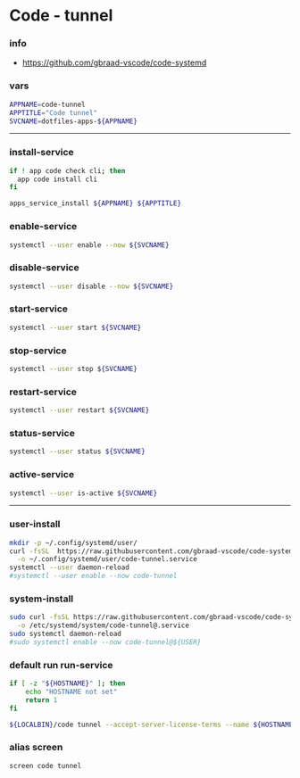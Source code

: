 # Code - tunnel

### info

  - https://github.com/gbraad-vscode/code-systemd


### vars
```sh
APPNAME=code-tunnel
APPTITLE="Code tunnel"
SVCNAME=dotfiles-apps-${APPNAME}
```

---

### install-service
```sh
if ! app code check cli; then
  app code install cli
fi

apps_service_install ${APPNAME} ${APPTITLE}
```

### enable-service
```sh
systemctl --user enable --now ${SVCNAME}
```

### disable-service
```sh
systemctl --user disable --now ${SVCNAME}
```

### start-service
```sh
systemctl --user start ${SVCNAME}
```

### stop-service
```sh
systemctl --user stop ${SVCNAME}
```

### restart-service
```sh
systemctl --user restart ${SVCNAME}
```

### status-service
```sh
systemctl --user status ${SVCNAME}
```

### active-service
```sh
systemctl --user is-active ${SVCNAME}
```

---

### user-install
```sh
mkdir -p ~/.config/systemd/user/
curl -fsSL  https://raw.githubusercontent.com/gbraad-vscode/code-systemd/refs/heads/main/user/code-tunnel.service   \
  -o ~/.config/systemd/user/code-tunnel.service
systemctl --user daemon-reload
#systemctl --user enable --now code-tunnel
```

### system-install
```sh
sudo curl -fsSL https://raw.githubusercontent.com/gbraad-vscode/code-systemd/refs/heads/main/system/code-tunnel%40.service   \
  -o /etc/systemd/system/code-tunnel@.service
sudo systemctl daemon-reload
#sudo systemctl enable --now code-tunnel@${USER}
```

### default run run-service
```sh
if [ -z "${HOSTNAME}" ]; then
    echo "HOSTNAME not set"
    return 1
fi

${LOCALBIN}/code tunnel --accept-server-license-terms --name ${HOSTNAME}
```

### alias screen
```sh
screen code tunnel
```

